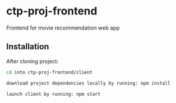 # ctp-proj-frontend
Frontend for movie recommendation web app

## Installation

After cloning project:

```bash
cd into ctp-proj-frontend/client

download project dependencies locally by running: npm install

launch client by running: npm start

```





